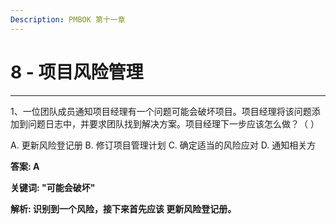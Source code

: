 ```yaml
---
Description: PMBOK 第十一章
---
```


# 8 - 项目风险管理

---

1、一位团队成员通知项目经理有一个问题可能会破坏项目。项目经理将该问题添加到问题日志中，并要求团队找到解决方案。项目经理下一步应该怎么做？（   ）

A. 更新风险登记册                   B. 修订项目管理计划                 C. 确定适当的风险应对                    D. 通知相关方

**答案:  A**

**关键词: "可能会破坏"**

**解析:  识别到一个风险，接下来首先应该 更新风险登记册。**

